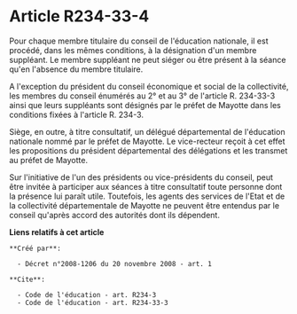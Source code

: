 # Article R234-33-4

Pour chaque membre titulaire du conseil de l'éducation nationale, il est procédé, dans les mêmes conditions, à la désignation
d'un membre suppléant. Le membre suppléant ne peut siéger ou être présent à la séance qu'en l'absence du membre titulaire.

A l'exception du président du conseil économique et social de la collectivité, les membres du conseil énumérés au 2° et au 3°
de l'article R. 234-33-3 ainsi que leurs suppléants sont désignés par le préfet de Mayotte dans les conditions fixées à
l'article R. 234-3. 

Siège, en outre, à titre consultatif, un délégué départemental de l'éducation nationale nommé par le préfet de Mayotte. Le
vice-recteur reçoit à cet effet les propositions du président départemental des délégations et les transmet au préfet de
Mayotte. 

Sur l'initiative de l'un des présidents ou vice-présidents du conseil, peut être invitée à participer aux séances à titre
consultatif toute personne dont la présence lui paraît utile. Toutefois, les agents des services de l'Etat et de la
collectivité départementale de Mayotte ne peuvent être entendus par le conseil qu'après accord des autorités dont ils
dépendent.

**Liens relatifs à cet article**

	**Créé par**:

	  - Décret n°2008-1206 du 20 novembre 2008 - art. 1

	**Cite**:

	  - Code de l'éducation - art. R234-3
	  - Code de l'éducation - art. R234-33-3
